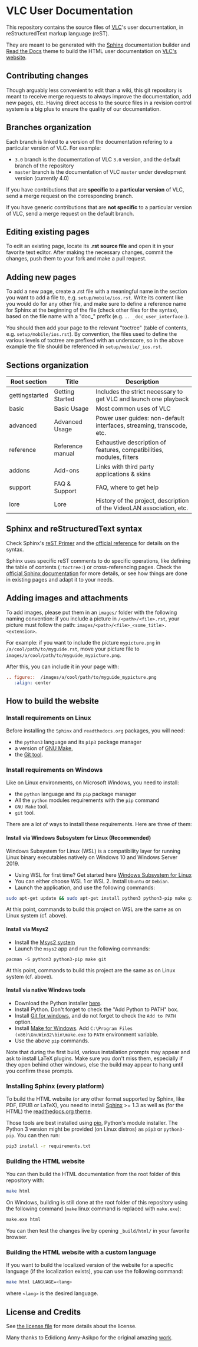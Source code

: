 # VLC User Documentation

This repository contains the source files of [VLC](https://www.videolan.org/vlc/)'s user documentation, in reStructuredText markup language (reST).

They are meant to be generated with the [Sphinx](https://sphinx-doc.org/) documentation builder and [Read the Docs](https://github.com/readthedocs/sphinx_rtd_theme) theme to build the HTML user documentation on [VLC's website](https://docs.videolan.me/vlc-user/).

## Contributing changes

Though arguably less convenient to edit than a wiki, this git repository is meant to receive merge requests to always improve the documentation, add new pages, etc. Having direct access to the source files in a revision control system is a big plus to ensure the quality of our documentation.

## Branches organization

Each branch is linked to a version of the documentation refering to a particular version of VLC. For example:
* `3.0` branch is the documentation of VLC `3.0` version, and the default branch of the repository
* `master` branch is the documentation of VLC `master` under development version (currently 4.0)

If you have contributions that are **specific** to a **particular version** of VLC, send a merge request on the corresponding branch.

If you have generic contributions that are **not specific** to a particular version of VLC, send a merge request on the default branch.

## Editing existing pages

To edit an existing page, locate its **.rst source file** and open it in your favorite text editor. After making the necessary changes, commit the changes, push them to your fork and make a pull request.

## Adding new pages

To add a new page, create a .rst file with a meaningful name in the section you want to add a file to, e.g. `setup/mobile/ios.rst`. Write its content like you would do for any other file, and make sure to define a reference name for Sphinx at the beginning of the file (check other files for the syntax), based on the file name with a "doc_" prefix (e.g. `.. _doc_user_interface:`).

You should then add your page to the relevant "toctree" (table of contents, e.g. `setup/mobile/ios.rst`). By convention, the files used to define the various levels of toctree are prefixed with an underscore, so in the above example the file should be referenced in `setup/mobile/_ios.rst`.

## Sections organization

| Root section   | Title            | Description                                                           |
| -------------- | ---------------- | --------------------------------------------------------------------- |
| gettingstarted | Getting Started  | Includes the strict necessary to get VLC and launch one playback      |
| basic          | Basic Usage      | Most common uses of VLC                                               |
| advanced       | Advanced Usage   | Power user guides: non-default interfaces, streaming, transcode, etc. |
| reference      | Reference manual | Exhaustive description of features, compatibilities, modules, filters |
| addons         | Add-ons          | Links with third party applications & skins                           |
| support        | FAQ & Support    | FAQ, where to get help                                                |
| lore           | Lore             | History of the project, description of the VideoLAN association, etc. |

## Sphinx and reStructuredText syntax

Check Sphinx's [reST Primer](https://www.sphinx-doc.org/en/stable/rest.html) and the [official reference](http://docutils.sourceforge.net/rst.html) for details on the syntax.

Sphinx uses specific reST comments to do specific operations, like defining the table of contents (`:toctree:`) or cross-referencing pages. Check the [official Sphinx documentation](https://www.sphinx-doc.org/en/stable/index.html) for more details, or see how things are done in existing pages and adapt it to your needs.

## Adding images and attachments

To add images, please put them in an `images/` folder with the following naming convention: if you include a picture in `/<path>/<file>.rst`, your picture must follow the path: `images/<path>/<file>_<some_title>.<extension>`.

For example: if you want to include the picture `mypicture.png` in `/a/cool/path/to/myguide.rst`, move your picture file to `images/a/cool/path/to/myguide_mypicture.png`.

After this, you can include it in your page with:

```rst
.. figure::  /images/a/cool/path/to/myguide_mypicture.png
   :align: center
```

## How to build the website

### Install requirements on Linux

Before installing the `Sphinx` and `readthedocs.org` packages, you will need: 
* the `python3` language and its `pip3` package manager
* a version of [GNU Make](https://www.gnu.org/software/make/),
* the [Git tool](https://git-scm.com).

### Install requirements on Windows

Like on Linux environments, on Microsoft Windows, you need to install:
* the `python` language and its `pip` package manager
* All the `python` modules requirements with the `pip` command
* `GNU Make` tool.
* `git` tool.

There are a lot of ways to install these requirements. Here are three of them:

#### Install via Windows Subsystem for Linux (Recommended)

Windows Subsystem for Linux (WSL) is a compatibility layer for running Linux binary executables natively on Windows 10 and Windows Server 2019.
* Using WSL for first time? Get started here [Windows Subsystem for Linux](https://docs.microsoft.com/en-us/windows/wsl/install-win10)
* You can either choose WSL 1 or WSL 2. Install `Ubuntu` or `Debian`.
* Launch the application, and use the following commands:

```sh
sudo apt-get update && sudo apt-get install python3 python3-pip make git
```

At this point, commands to build this project on WSL are the same as on Linux system (cf. above).

#### Install via Msys2

* Install the [Msys2 system](https://www.msys2.org/)
* Launch the `msys2` app and run the following commands:

```
pacman -S python3 python3-pip make git
```

At this point, commands to build this project are the same as on Linux system (cf. above).

#### Install via native Windows tools

* Download the Python installer [here](https://www.python.org/downloads/).
* Install Python. Don't forget to check the "Add Python to PATH" box.
* Install [Git for windows](https://git-scm.com/download/win), and do not forget to check the `Add to PATH` option.
* Install [Make for Windows](http://gnuwin32.sourceforge.net/packages/make.htm). Add `C:\Program Files (x86)\GnuWin32\bin\make.exe` to `PATH` environment variable.
* Use the above `pip` commands.

Note that during the first build, various installation prompts may appear and ask to install LaTeX plugins.
Make sure you don't miss them, especially if they open behind other windows, else the build may appear to hang until you confirm these prompts.

### Installing Sphinx (every platform)

To build the HTML website (or any other format supported by Sphinx, like PDF, EPUB or LaTeX), you need to install [Sphinx](https://sphinx-doc.org/) >= 1.3 as well as (for the HTML) the [readthedocs.org theme](https://github.com/snide/sphinx_rtd_theme).

Those tools are best installed using [pip](https://pip.pypa.io), Python's module installer. The Python 3 version might be provided (on Linux distros) as `pip3` or `python3-pip`. You can then run:

```sh
pip3 install -r requirements.txt
```

### Building the HTML website 

You can then build the HTML documentation from the root folder of this repository with:

```sh
make html
```

On Windows, building is still done at the root folder of this repository using the following command (`make` linux command is replaced with `make.exe`):
```sh
make.exe html
```

You can then test the changes live by opening `_build/html/` in your favorite browser.

### Building the HTML website with a custom language

If you want to build the localized version of the website for a specific language (if the localization exists), you can use the following command:

```sh
make html LANGUAGE=<lang>
```

where `<lang>` is the desired language.

## License and Credits

See [the license file](LICENSE.txt) for more details about the license.

Many thanks to Edidiong Anny-Asikpo for the original amazing [work](https://gitlab.com/Didicodes/vlc-user-documentation/).

